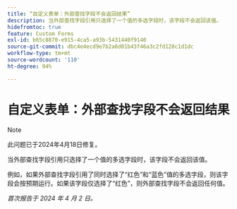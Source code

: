 ```yaml
---
title: “自定义表单：外部查找字段不会返回结果”
description: 当外部查找字段引用只选择了一个值的多选字段时，该字段不会返回该值。
hidefromtoc: true
feature: Custom Forms
exl-id: b65c8870-e915-4ca5-a93b-5431440f9140
source-git-commit: dbc4e4ecd9e7b2a6d01b43f46a3c2fd128c1d1dc
workflow-type: tm+mt
source-wordcount: '110'
ht-degree: 94%

---
```


# 自定义表单：外部查找字段不会返回结果

>[!NOTE]
>
>此问题已于2024年4月18日修复。

当外部查找字段引用只选择了一个值的多选字段时，该字段不会返回该值。

例如，如果外部查找字段引用了同时选择了“红色”和“蓝色”值的多选字段，则该字段会按预期运行。如果该字段仅选择了“红色”，则外部查找字段不会返回任何值。

_首次报告于 2024 年 4 月 2 日。_
